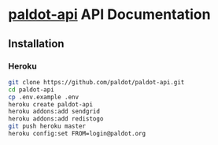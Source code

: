 # [paldot-api](https://paldot.github.com) API Documentation

## Installation

### Heroku

```bash
git clone https://github.com/paldot/paldot-api.git
cd paldot-api
cp .env.example .env
heroku create paldot-api
heroku addons:add sendgrid
heroku addons:add redistogo
git push heroku master
heroku config:set FROM=login@paldot.org
```

